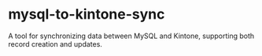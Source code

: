 # mysql-to-kintone-sync
A tool for synchronizing data between MySQL and Kintone, supporting both record creation and updates.
